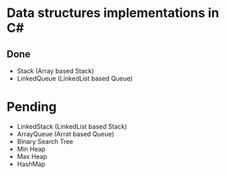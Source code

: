 # Data structures implementations in C#
## Done
- Stack (Array based Stack)
- LinkedQueue (LinkedList based Queue)

# Pending
- LinkedStack (LinkedList based Stack)
- ArrayQueue (Arrat based Queue)
- Binary Search Tree
- Min Heap
- Max Heap
- HashMap
